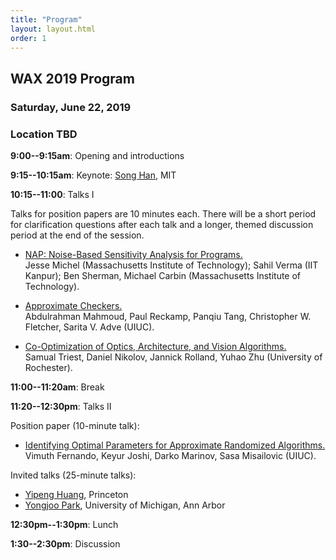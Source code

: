```yaml
---
title: "Program"
layout: layout.html
order: 1
---
```


## WAX 2019 Program

### Saturday, June 22, 2019
### Location TBD

**9:00--9:15am**: Opening and introductions

**9:15--10:15am**: Keynote: [Song Han][han], MIT

[han]: https://songhan.mit.edu/

**10:15--11:00**: Talks I

Talks for position papers are 10 minutes each. There will be a short period for clarification questions after each talk and a longer, themed discussion period at the end of the session.

- [NAP: Noise-Based Sensitivity Analysis for Programs.][michel]  
  Jesse Michel (Massachusetts Institute of Technology); Sahil Verma (IIT Kanpur); Ben Sherman, Michael Carbin (Massachusetts Institute of Technology).

- [Approximate Checkers.][mahmoud]  
  Abdulrahman Mahmoud, Paul Reckamp, Panqiu Tang, Christopher W. Fletcher, Sarita V. Adve (UIUC).

- [Co-Optimization of Optics, Architecture, and Vision Algorithms.][triest]  
  Samual Triest, Daniel Nikolov, Jannick Rolland, Yuhao Zhu (University of Rochester).

**11:00--11:20am**: Break

**11:20--12:30pm**: Talks II

Position paper (10-minute talk):

- [Identifying Optimal Parameters for Approximate Randomized Algorithms.][fernando]  
  Vimuth Fernando, Keyur Joshi, Darko Marinov, Sasa Misailovic (UIUC).

[fernando]: papers/fernando.pdf
[triest]: papers/triest.pdf
[mahmoud]: papers/mahmoud.pdf
[michel]: papers/michel.pdf

Invited talks (25-minute talks):

* [Yipeng Huang][huang], Princeton
* [Yongjoo Park][park], University of Michigan, Ann Arbor

[huang]: http://yipenghuang.com/
[park]: https://yongjoopark.com/

**12:30pm--1:30pm**: Lunch

**1:30--2:30pm**: Discussion
